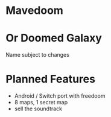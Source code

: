 # Mavedoom
# Or Doomed Galaxy
Name subject to changes

# Planned Features
* Android / Switch port with freedoom
* 8 maps, 1 secret map
* sell the soundtrack